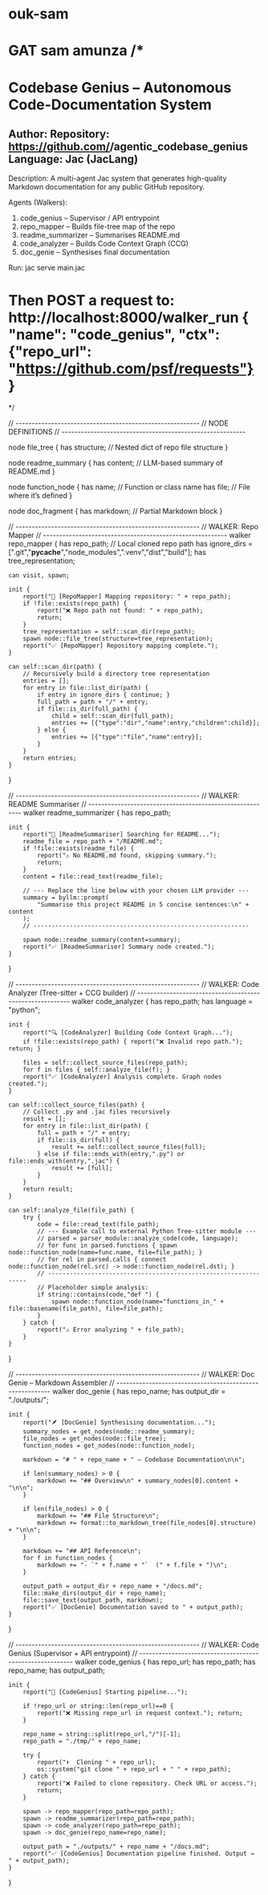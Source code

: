 # ouk-sam
GAT 
sam amunza 
/*
==========================================================
 Codebase Genius  –  Autonomous Code-Documentation System
==========================================================
Author:        <Your Name>
Repository:    https://github.com/<your-github-username>/agentic_codebase_genius
Language:      Jac (JacLang)
----------------------------------------------------------
Description:
A multi-agent Jac system that generates high-quality
Markdown documentation for any public GitHub repository.

Agents (Walkers):
  1. code_genius        – Supervisor / API entrypoint
  2. repo_mapper        – Builds file-tree map of the repo
  3. readme_summarizer  – Summarises README.md
  4. code_analyzer      – Builds Code Context Graph (CCG)
  5. doc_genie          – Synthesises final documentation

Run:
  jac serve main.jac

Then POST a request to:
  http://localhost:8000/walker_run
  {
    "name": "code_genius",
    "ctx": {"repo_url": "https://github.com/psf/requests"}
  }
==========================================================
*/

// ---------------------------------------------------------
// NODE DEFINITIONS
// ---------------------------------------------------------

node file_tree {
    has structure;          // Nested dict of repo file structure
}

node readme_summary {
    has content;            // LLM-based summary of README.md
}

node function_node {
    has name;               // Function or class name
    has file;               // File where it’s defined
}

node doc_fragment {
    has markdown;           // Partial Markdown block
}

// ---------------------------------------------------------
// WALKER: Repo Mapper
// ---------------------------------------------------------
walker repo_mapper {
    has repo_path;                                  // Local cloned repo path
    has ignore_dirs = [".git","__pycache__","node_modules",".venv","dist","build"];
    has tree_representation;

    can visit, spawn;

    init {
        report("📁 [RepoMapper] Mapping repository: " + repo_path);
        if !file::exists(repo_path) {
            report("❌ Repo path not found: " + repo_path);
            return;
        }
        tree_representation = self::scan_dir(repo_path);
        spawn node::file_tree(structure=tree_representation);
        report("✅ [RepoMapper] Repository mapping complete.");
    }

    can self::scan_dir(path) {
        // Recursively build a directory tree representation
        entries = [];
        for entry in file::list_dir(path) {
            if entry in ignore_dirs { continue; }
            full_path = path + "/" + entry;
            if file::is_dir(full_path) {
                child = self::scan_dir(full_path);
                entries += [{"type":"dir","name":entry,"children":child}];
            } else {
                entries += [{"type":"file","name":entry}];
            }
        }
        return entries;
    }
}

// ---------------------------------------------------------
// WALKER: README Summariser
// ---------------------------------------------------------
walker readme_summarizer {
    has repo_path;

    init {
        report("🧾 [ReadmeSummariser] Searching for README...");
        readme_file = repo_path + "/README.md";
        if !file::exists(readme_file) {
            report("⚠️ No README.md found, skipping summary.");
            return;
        }
        content = file::read_text(readme_file);

        // --- Replace the line below with your chosen LLM provider ---
        summary = byllm::prompt(
            "Summarise this project README in 5 concise sentences:\n" + content
        );
        // ------------------------------------------------------------

        spawn node::readme_summary(content=summary);
        report("✅ [ReadmeSummariser] Summary node created.");
    }
}

// ---------------------------------------------------------
// WALKER: Code Analyzer (Tree-sitter + CCG builder)
// ---------------------------------------------------------
walker code_analyzer {
    has repo_path;
    has language = "python";

    init {
        report("🔍 [CodeAnalyzer] Building Code Context Graph...");
        if !file::exists(repo_path) { report("❌ Invalid repo path."); return; }

        files = self::collect_source_files(repo_path);
        for f in files { self::analyze_file(f); }
        report("✅ [CodeAnalyzer] Analysis complete. Graph nodes created.");
    }

    can self::collect_source_files(path) {
        // Collect .py and .jac files recursively
        result = [];
        for entry in file::list_dir(path) {
            full = path + "/" + entry;
            if file::is_dir(full) {
                result += self::collect_source_files(full);
            } else if file::ends_with(entry,".py") or file::ends_with(entry,".jac") {
                result += [full];
            }
        }
        return result;
    }

    can self::analyze_file(file_path) {
        try {
            code = file::read_text(file_path);
            // --- Example call to external Python Tree-sitter module ---
            // parsed = parser_module::analyze_code(code, language);
            // for func in parsed.functions { spawn node::function_node(name=func.name, file=file_path); }
            // for rel in parsed.calls { connect node::function_node(rel.src) -> node::function_node(rel.dst); }
            // ----------------------------------------------------------------
            // Placeholder simple analysis:
            if string::contains(code,"def ") {
                spawn node::function_node(name="functions_in_" + file::basename(file_path), file=file_path);
            }
        } catch {
            report("⚠️ Error analyzing " + file_path);
        }
    }
}

// ---------------------------------------------------------
// WALKER: Doc Genie – Markdown Assembler
// ---------------------------------------------------------
walker doc_genie {
    has repo_name;
    has output_dir = "./outputs/";

    init {
        report("🪶 [DocGenie] Synthesising documentation...");
        summary_nodes = get_nodes(node::readme_summary);
        file_nodes = get_nodes(node::file_tree);
        function_nodes = get_nodes(node::function_node);

        markdown = "# " + repo_name + " – Codebase Documentation\n\n";

        if len(summary_nodes) > 0 {
            markdown += "## Overview\n" + summary_nodes[0].content + "\n\n";
        }

        if len(file_nodes) > 0 {
            markdown += "## File Structure\n";
            markdown += format::to_markdown_tree(file_nodes[0].structure) + "\n\n";
        }

        markdown += "## API Reference\n";
        for f in function_nodes {
            markdown += "- `" + f.name + "`  (" + f.file + ")\n";
        }

        output_path = output_dir + repo_name + "/docs.md";
        file::make_dirs(output_dir + repo_name);
        file::save_text(output_path, markdown);
        report("✅ [DocGenie] Documentation saved to " + output_path);
    }
}

// ---------------------------------------------------------
// WALKER: Code Genius (Supervisor + API entrypoint)
// ---------------------------------------------------------
walker code_genius {
    has repo_url;
    has repo_path;
    has repo_name;
    has output_path;

    init {
        report("🚀 [CodeGenius] Starting pipeline...");

        if !repo_url or string::len(repo_url)==0 {
            report("❌ Missing repo_url in request context."); return;
        }

        repo_name = string::split(repo_url,"/")[-1];
        repo_path = "./tmp/" + repo_name;

        try {
            report("⬇️  Cloning " + repo_url);
            os::system("git clone " + repo_url + " " + repo_path);
        } catch {
            report("❌ Failed to clone repository. Check URL or access.");
            return;
        }

        spawn -> repo_mapper(repo_path=repo_path);
        spawn -> readme_summarizer(repo_path=repo_path);
        spawn -> code_analyzer(repo_path=repo_path);
        spawn -> doc_genie(repo_name=repo_name);

        output_path = "./outputs/" + repo_name + "/docs.md";
        report("✅ [CodeGenius] Documentation pipeline finished. Output → " + output_path);
    }
}
